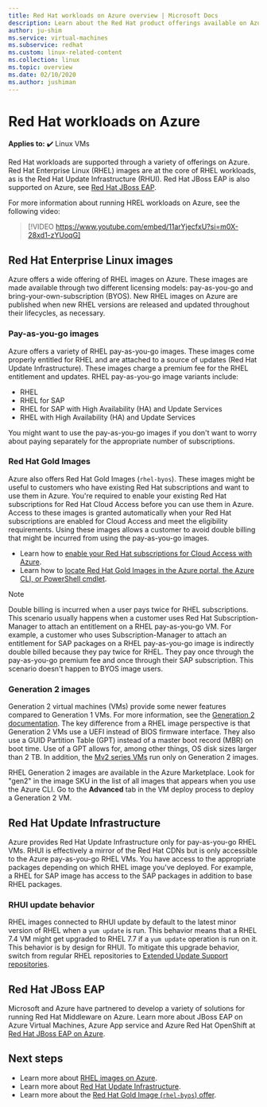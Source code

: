 ```yaml
---
title: Red Hat workloads on Azure overview | Microsoft Docs
description: Learn about the Red Hat product offerings available on Azure.
author: ju-shim
ms.service: virtual-machines
ms.subservice: redhat
ms.custom: linux-related-content
ms.collection: linux
ms.topic: overview
ms.date: 02/10/2020
ms.author: jushiman
---
```


# Red Hat workloads on Azure

**Applies to:** :heavy_check_mark: Linux VMs

Red Hat workloads are supported through a variety of offerings on Azure. Red Hat Enterprise Linux (RHEL) images are at the core of RHEL workloads, as is the Red Hat Update Infrastructure (RHUI). Red Hat JBoss EAP is also supported on Azure, see [Red Hat JBoss EAP](#red-hat-jboss-eap).

For more information about running HREL workloads on Azure, see the following video:

> [!VIDEO https://www.youtube.com/embed/11arYjecfxU?si=m0X-28xd1-zYUoqG]

## Red Hat Enterprise Linux images

Azure offers a wide offering of RHEL images on Azure. These images are made available through two different licensing models: pay-as-you-go and bring-your-own-subscription (BYOS). New RHEL images on Azure are published when new RHEL versions are released and updated throughout their lifecycles, as necessary.

### Pay-as-you-go images

Azure offers a variety of RHEL pay-as-you-go images. These images come properly entitled for RHEL and are attached to a source of updates (Red Hat Update Infrastructure). These images charge a premium fee for the RHEL entitlement and updates. RHEL pay-as-you-go image variants include:

* RHEL
* RHEL for SAP
* RHEL for SAP with High Availability (HA) and Update Services
* RHEL with High Availability (HA) and Update Services

You might want to use the pay-as-you-go images if you don't want to worry about paying separately for the appropriate number of subscriptions.

### Red Hat Gold Images

Azure also offers Red Hat Gold Images (`rhel-byos`). These images might be useful to customers who have existing Red Hat subscriptions and want to use them in Azure. You're required to enable your existing Red Hat subscriptions for Red Hat Cloud Access before you can use them in Azure. Access to these images is granted automatically when your Red Hat subscriptions are enabled for Cloud Access and meet the eligibility requirements. Using these images allows a customer to avoid double billing that might be incurred from using the pay-as-you-go images.
* Learn how to [enable your Red Hat subscriptions for Cloud Access with Azure](https://access.redhat.com/documentation/en-us/subscription_central/1-latest/html/red_hat_cloud_access_reference_guide/red-hat-cloud-access-program-overview_cloud-access#ref_ca-unit-conversion_cloud-access).
* Learn how to [locate Red Hat Gold Images in the Azure portal, the Azure CLI, or PowerShell cmdlet](./byos.md).

> [!NOTE]
> Double billing is incurred when a user pays twice for RHEL subscriptions. This scenario usually happens when a customer uses Red Hat Subscription-Manager to attach an entitlement on a RHEL pay-as-you-go VM. For example, a customer who uses Subscription-Manager to attach an entitlement for SAP packages on a RHEL pay-as-you-go image is indirectly double billed because they pay twice for RHEL. They pay once through the pay-as-you-go premium fee and once through their SAP subscription. This scenario doesn't happen to BYOS image users.

### Generation 2 images

Generation 2 virtual machines (VMs) provide some newer features compared to Generation 1 VMs. For more information, see the [Generation 2 documentation](../../generation-2.md). The key difference from a RHEL image perspective is that Generation 2 VMs use a UEFI instead of BIOS firmware interface. They also use a GUID Partition Table (GPT) instead of a master boot record (MBR) on boot time. Use of a GPT allows for, among other things, OS disk sizes larger than 2 TB. In addition, the [Mv2 series VMs](../../mv2-series.md) run only on Generation 2 images.

RHEL Generation 2 images are available in the Azure Marketplace. Look for "gen2" in the image SKU in the list of all images that appears when you use the Azure CLI. Go to the **Advanced** tab in the VM deploy process to deploy a Generation 2 VM.

## Red Hat Update Infrastructure

Azure provides Red Hat Update Infrastructure only for pay-as-you-go RHEL VMs. RHUI is effectively a mirror of the Red Hat CDNs but is only accessible to the Azure pay-as-you-go RHEL VMs. You have access to the appropriate packages depending on which RHEL image you've deployed. For example, a RHEL for SAP image has access to the SAP packages in addition to base RHEL packages.

### RHUI update behavior

RHEL images connected to RHUI update by default to the latest minor version of RHEL when a `yum update` is run. This behavior means that a RHEL 7.4 VM might get upgraded to RHEL 7.7 if a `yum update` operation is run on it. This behavior is by design for RHUI. To mitigate this upgrade behavior, switch from regular RHEL repositories to [Extended Update Support repositories](./redhat-rhui.md#rhel-eus-and-version-locking-rhel-vms).

## Red Hat JBoss EAP

Microsoft and Azure have partnered to develop a variety of solutions for running Red Hat Middleware on Azure. Learn more about JBoss EAP on Azure Virtual Machines, Azure App service and Azure Red Hat OpenShift at [Red Hat JBoss EAP on Azure](/azure/developer/java/ee/jboss-on-azure?toc=/azure/virtual-machines/workloads/redhat/toc.json&bc=/azure/virtual-machines/workloads/redhat/breadcrumb/toc.json).

## Next steps

* Learn more about [RHEL images on Azure](./redhat-images.md).
* Learn more about [Red Hat Update Infrastructure](./redhat-rhui.md).
* Learn more about the [Red Hat Gold Image (`rhel-byos`) offer](./byos.md).
